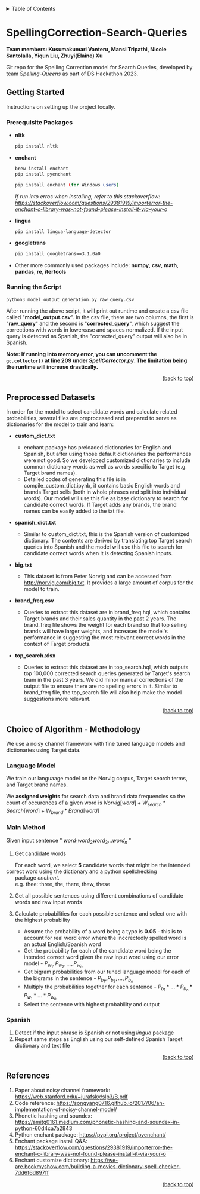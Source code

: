 <a name="readme-top"></a>
<!-- TABLE OF CONTENTS -->
<details>
  <summary>Table of Contents</summary>
  <ol>
    <li>
      <a href="#getting-started">Getting Started</a>
      <ul>
        <li><a href="#prerequisite-packages">Prerequisite Packages</a></li>
        <li><a href="#running-the-script">Running the Script</a></li>
      </ul>
    </li>
    <li><a href="#preprocessed-datasets">Preprocessed Datasets</a></li>
    <li><a href="#choice-of-algorithm---methodology">Choice of Algorithm - Methodology</a>
      <ul>
        <li><a href="#language-model">Language Model</a></li>
        <li><a href="#main-method">Main Method</a></li>
        <li><a href="#spanish">Spanish</a></li>
      </ul></li>
    <li><a href="#references">References</a></li>
  </ol>
</details>

# SpellingCorrection-Search-Queries
**Team members: Kusumakumari Vanteru, Mansi Tripathi, Nicole Santolalla, Yiqun Liu, Zhuyi(Elaine) Xu**

Git repo for the Spelling Correction model for Search 
Queries, developed by team *Spelling-Queens* as part of 
DS Hackathon 2023.

## Getting Started

Instructions on setting up the project locally.

### Prerequisite Packages

* **nltk**
  ```sh
  pip install nltk
  ```
* **enchant**
  ```sh
  brew install enchant
  pip install pyenchant
  
  pip install enchant (for Windows users)
  ```
  *If run into erros when installing, refer to this stackoverflow: <ins>https://stackoverflow.com/questions/29381919/importerror-the-enchant-c-library-was-not-found-please-install-it-via-your-o</ins>* <br />
  
* **lingua**
  ```sh
  pip install lingua-language-detector
  ```
* **googletrans**
  ```sh
  pip install googletrans==3.1.0a0
  ```
* Other more commonly used packages include: **numpy**, **csv**, **math**, **pandas**, **re**, **itertools**

### Running the Script

   ```sh
   python3 model_output_generation.py raw_query.csv
   ```
   
After running the above script, it will print out runtime and create a csv file called "**model_output.csv**". In the csv file, there are two columns, the first is "**raw_query**" and the second is "**corrected_query**", which suggest the corrections with words in lowercase and spaces normalized. If the input query is detected as Spanish, the "corrected_query" output will also be in Spanish.

**Note: If running into memory error, you can uncomment the ```gc.collector()``` at line 209 under _SpellCorrector.py_. The limitation being the runtime will increase drastically.**

<p align="right">(<a href="#readme-top">back to top</a>)</p>

## Preprocessed Datasets

In order for the model to select candidate words and calculate related probabilities, several files are preprocessed and prepared to serve as dictionaries for the model to train and learn:

* **custom_dict.txt** <br>
  - enchant package has preloaded dictionaries for English and Spanish, but after using those default dictionaries the performances were not good. So we developed customized dictionaries to include common dictionary words as well as words specific to Target (e.g. Target brand names). 
  - Detailed codes of generating this file is in compile_custom_dict.ipynb, it contains basic English words and brands Target sells (both in whole phrases and split into individual words). Our model will use this file as base dictionary to search for candidate correct words. If Target adds any brands, the brand names can be easily added to the txt file.

* **spanish_dict.txt** <br>
  - Similar to custom_dict.txt, this is the Spanish version of customized dictionary. The contents are derived by translating top Target search queries into Spanish and the model will use this file to search for candidate correct words when it is detecting Spanish inputs. 
  
* **big.txt** <br>
  - This dataset is from Peter Norvig and can be accessed from http://norvig.com/big.txt. It provides a large amount of corpus for the model to train.

* **brand_freq.csv** <br>
  - Queries to extract this dataset are in brand_freq.hql, which contains Target brands and their sales quantity in the past 2 years. The brand_freq file shows the weight for each brand so that top selling brands will have larger weights, and increases the model's performance in suggesting the most relevant correct words in the context of Target products.

* **top_search.xlsx** <br>
  - Queries to extract this dataset are in top_search.hql, which outputs top 100,000 corrected search queries generated by Target's search team in the past 3 years. We did minor manual corrections of the output file to ensure there are no spelling errors in it. Similar to brand_freq file, the top_search file will also help make the model suggestions more relevant.

<p align="right">(<a href="#readme-top">back to top</a>)</p>

## Choice of Algorithm - Methodology

We use a noisy channel framework with fine tuned language models and dictionaries using Target data.

### Language Model

We train our languaage model on the Norvig corpus, Target search terms, and Target brand names. 

We **assigned weights** for search data and brand data frequencies so the count of occurences of a given word is $Norvig[word] + W_{search} * Search[word] + W_{brand} * Brand[word]$

### Main Method

Given input sentence " $word_1 word_2 word_3 ... word_n$ "

1. Get candidate words

&nbsp;&nbsp;&nbsp;&nbsp;&nbsp; For each word, we select **5** candidate words that might be the intended correct word using the dictionary and a python spellchecking <br> &nbsp;&nbsp;&nbsp;&nbsp;&nbsp; package _enchant_. <br> &nbsp;&nbsp;&nbsp;&nbsp;&nbsp; e.g. thee: three, the, there, thew, these

2. Get all possible sentences using different combinations of candidate words and raw input words

3. Calculate probabilities for each possible sentence and select one with the highest probability
    * Assume the probability of a word being a typo is **0.05** - this is to account for real word error where the inccrectedly spelled word is an actual English/Spanish word
    * Get the probability for each of the candidate word being the intended correct word given the raw input word using our error model - $P_{w_1}, P_{w_2}, ..., P_{w_n}$
    * Get bigram probabilities from our tuned language model for each of the bigrams in the sentence - $P_{b_1}, P_{b_2}, ..., P_{b_n}$
    * Multiply the probabilities together for each sentence - $P_{b_1} * ...  * P_{b_n} * P_{w_1} * ... * P_{w_n}$
    * Select the sentence with highest probability and output

### Spanish

1. Detect if the input phrase is Spanish or not using _lingua_ package
2. Repeat same steps as English using our self-defined Spanish Target dictionary and text file

<p align="right">(<a href="#readme-top">back to top</a>)</p>

## References

1. Paper about noisy channel framework: <ins>https://web.stanford.edu/~jurafsky/slp3/B.pdf</ins>
2. Code reference: <ins>https://songyang0716.github.io/2017/06/an-implementation-of-noisy-channel-model/</ins>
3. Phonetic hashing and soundex: <ins>https://amitg0161.medium.com/phonetic-hashing-and-soundex-in-python-60d4ca7a2843</ins>
4. Python enchant package: <ins>https://pypi.org/project/pyenchant/</ins>
5. Enchant package install Q&A: <ins>https://stackoverflow.com/questions/29381919/importerror-the-enchant-c-library-was-not-found-please-install-it-via-your-o</ins>
6. Enchant customize dictionary: <ins>https://we-are.bookmyshow.com/building-a-movies-dictionary-spell-checker-7dd6f6d897ff</ins>

<p align="right">(<a href="#readme-top">back to top</a>)</p>
